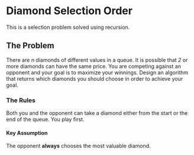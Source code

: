 # Diamond Selection Order

This is a selection problem solved using recursion.

## The Problem

There are *n* diamonds of different values in a queue. It is possible that *2* or more diamonds can have the same price. You are competing against an opponent and your goal is to maximize your winnings. Design an algorithm that returns which diamonds you should choose in order to achieve your goal.

### The Rules

Both you and the opponent can take a diamond either from the start or the end of the queue. You play first.

#### Key Assumption

The opponent **always** chooses the most valuable diamond.

